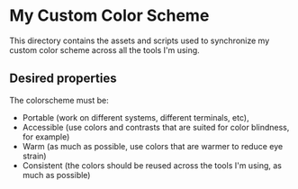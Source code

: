 # My Custom Color Scheme

This directory contains the assets and scripts used to synchronize my custom color scheme across
all the tools I'm using.

## Desired properties

The colorscheme must be:
* Portable (work on different systems, different terminals, etc),
* Accessible (use colors and contrasts that are suited for color blindness, for example)
* Warm (as much as possible, use colors that are warmer to reduce eye strain)
* Consistent (the colors should be reused across the tools I'm using, as much as possible)
